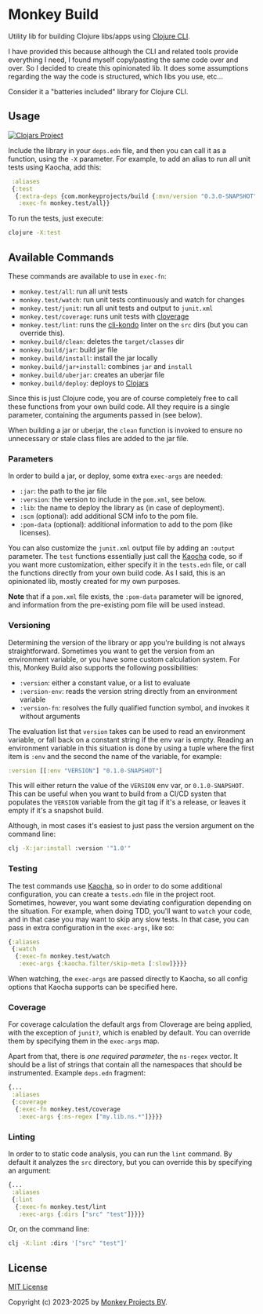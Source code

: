 # Monkey Build

Utility lib for building Clojure libs/apps using [Clojure CLI](https://clojure.org/reference/deps_and_cli).

I have provided this because although the CLI and related tools provide everything
I need, I found myself copy/pasting the same code over and over.  So I decided to
create this opinionated lib.  It does some assumptions regarding the way the code
is structured, which libs you use, etc...

Consider it a "batteries included" library for Clojure CLI.

## Usage

[![Clojars Project](https://img.shields.io/clojars/v/com.monkeyprojects/build.svg)](https://clojars.org/com.monkeyprojects/build)

Include the library in your `deps.edn` file, and then you can call it as a function,
using the `-X` parameter.  For example, to add an alias to run all unit tests using
Kaocha, add this:

```clojure
 :aliases
 {:test
  {:extra-deps {com.monkeyprojects/build {:mvn/version "0.3.0-SNAPSHOT"}}
   :exec-fn monkey.test/all}}
```
To run the tests, just execute:
```bash
clojure -X:test
```

## Available Commands

These commands are available to use in `exec-fn`:

- `monkey.test/all`: run all unit tests
- `monkey.test/watch`: run unit tests continuously and watch for changes
- `monkey.test/junit`: run all unit tests and output to `junit.xml`
- `monkey.test/coverage`: runs unit tests with [cloverage](https://github.com/cloverage/cloverage)
- `monkey.test/lint`: runs the [cli-kondo](https://github.com/clj-kondo/clj-kondo) linter on the `src` dirs (but you can override this).
- `monkey.build/clean`: deletes the `target/classes` dir
- `monkey.build/jar`: build jar file
- `monkey.build/install`: install the jar locally
- `monkey.build/jar+install`: combines `jar` and `install`
- `monkey.build/uberjar`: creates an uberjar file
- `monkey.build/deploy`: deploys to [Clojars](https://clojars.org)

Since this is just Clojure code, you are of course completely free to call
these functions from your own build code.  All they require is a single parameter,
containing the arguments passed in (see below).

When building a jar or uberjar, the `clean` function is invoked to ensure no
unnecessary or stale class files are added to the jar file.

### Parameters

In order to build a jar, or deploy, some extra `exec-args` are needed:

- `:jar`: the path to the jar file
- `:version`: the version to include in the `pom.xml`, see below.
- `:lib`: the name to deploy the library as (in case of deployment).
- `:scm` (optional): add additional SCM info to the pom file.
- `:pom-data` (optional): additional information to add to the pom (like licenses).

You can also customize the `junit.xml` output file by adding an `:output` parameter.
The `test` functions essentially just call the [Kaocha](https://github.com/lambdaisland/kaocha)
code, so if you want more customization, either specify it in the `tests.edn` file, or
call the functions directly from your own build code.  As I said, this is an opinionated
lib, mostly created for my own purposes.

**Note** that if a `pom.xml` file exists, the `:pom-data` parameter will be ignored, and
information from the pre-existing pom file will be used instead.

### Versioning

Determining the version of the library or app you're building is not always straightforward.
Sometimes you want to get the version from an environment variable, or you have
some custom calculation system.  For this, Monkey Build also supports the following
possibilities:

 - `:version`: either a constant value, or a list to evaluate
 - `:version-env`: reads the version string directly from an environment variable
 - `:version-fn`: resolves the fully qualified function symbol, and invokes it without arguments

The evaluation list that `version` takes can be used to read an environment variable,
or fall back on a constant string if the env var is empty.  Reading an environment
variable in this situation is done by using a tuple where the first item is `:env` and
the second the name of the variable, for example:

```clojure
:version [[:env "VERSION"] "0.1.0-SNAPSHOT"]
```
This will either return the value of the `VERSION` env var, or `0.1.0-SNAPSHOT`. This can
be useful when you want to build from a CI/CD systen that populates the `VERSION`
variable from the git tag if it's a release, or leaves it empty if it's a snapshot build.

Although, in most cases it's easiest to just pass the version argument on the command line:
```bash
clj -X:jar:install :version '"1.0'"
```

### Testing

The test commands use [Kaocha](https://github.com/lambdaisland/kaocha), so in order to
do some additional configuration, you can create a `tests.edn` file in the project root.
Sometimes, however, you want some deviating configuration depending on the situation.  For
example, when doing TDD, you'll want to `watch` your code, and in that case you may want
to skip any slow tests.  In that case, you can pass in extra configuration in the `exec-args`,
like so:

```clojure
{:aliases
 {:watch
  {:exec-fn monkey.test/watch
   :exec-args {:kaocha.filter/skip-meta [:slow]}}}}
```
When watching, the `exec-args` are passed directly to Kaocha, so all config options that
Kaocha supports can be specified here.

### Coverage

For coverage calculation the default args from Cloverage are being applied, with the
exception of `junit?`, which is enabled by default.  You can override them by specifying
them in the `exec-args` map.

Apart from that, there is *one required parameter*, the `ns-regex` vector.  It should be
a list of strings that contain all the namespaces that should be instrumented.  Example
`deps.edn` fragment:

```clojure
{...
 :aliases
 {:coverage
  {:exec-fn monkey.test/coverage
   :exec-args {:ns-regex ["my.lib.ns.*"]}}}}
```

### Linting

In order to to static code analysis, you can run the `lint` command.  By default it
analyzes the `src` directory, but you can override this by specifying an argument:

```clojure
{...
 :aliases
 {:lint
  {:exec-fn monkey.test/lint
   :exec-args {:dirs ["src" "test"]}}}}
```
Or, on the command line:
```bash
clj -X:lint :dirs '["src" "test"]'
```

## License

[MIT License](LICENSE)

Copyright (c) 2023-2025 by [Monkey Projects BV](https://www.monkey-projects.be).